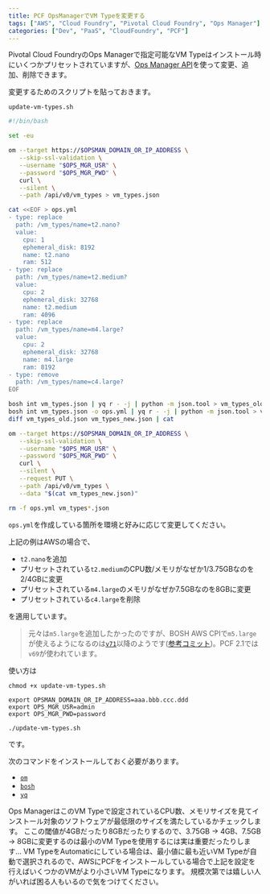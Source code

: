 ```yaml
---
title: PCF OpsManagerでVM Typeを変更する
tags: ["AWS", "Cloud Foundry", "Pivotal Cloud Foundry", "Ops Manager"]
categories: ["Dev", "PaaS", "CloudFoundry", "PCF"]
---
```


Pivotal Cloud FoundryのOps Managerで指定可能なVM Typeはインストール時にいくつかプリセットされていますが、[Ops Manager API](https://docs.pivotal.io/pivotalcf/2-1/opsman-api/#core-concepts)を使って変更、追加、削除できます。

変更するためのスクリプトを貼っておきます。

`update-vm-types.sh`

```bash
#!/bin/bash

set -eu

om --target https://$OPSMAN_DOMAIN_OR_IP_ADDRESS \
   --skip-ssl-validation \
   --username "$OPS_MGR_USR" \
   --password "$OPS_MGR_PWD" \
   curl \
   --silent \
   --path /api/v0/vm_types > vm_types.json

cat <<EOF > ops.yml
- type: replace
  path: /vm_types/name=t2.nano?
  value: 
    cpu: 1
    ephemeral_disk: 8192
    name: t2.nano
    ram: 512
- type: replace
  path: /vm_types/name=t2.medium?
  value: 
    cpu: 2
    ephemeral_disk: 32768
    name: t2.medium
    ram: 4096
- type: replace
  path: /vm_types/name=m4.large?
  value: 
    cpu: 2
    ephemeral_disk: 32768
    name: m4.large
    ram: 8192
- type: remove
  path: /vm_types/name=c4.large?
EOF

bosh int vm_types.json | yq r - -j | python -m json.tool > vm_types_old.json
bosh int vm_types.json -o ops.yml | yq r - -j | python -m json.tool > vm_types_new.json
diff vm_types_old.json vm_types_new.json | cat

om --target https://$OPSMAN_DOMAIN_OR_IP_ADDRESS \
   --skip-ssl-validation \
   --username "$OPS_MGR_USR" \
   --password "$OPS_MGR_PWD" \
   curl \
   --silent \
   --request PUT \
   --path /api/v0/vm_types \
   --data "$(cat vm_types_new.json)"

rm -f ops.yml vm_types*.json
```

`ops.yml`を作成している箇所を環境と好みに応じて変更してください。

上記の例はAWSの場合で、

* `t2.nano`を追加
* プリセットされている`t2.medium`のCPU数/メモリがなぜか1/3.75GBなのを2/4GBに変更
* プリセットされている`m4.large`のメモリがなぜか7.5GBなのを8GBに変更
* プリセットされている`c4.large`を削除

を適用しています。

> 元々は`m5.large`を追加したかったのですが、BOSH AWS CPIで`m5.large`が使えるようになるのは[`v71`](https://github.com/cloudfoundry-incubator/bosh-aws-cpi-release/releases/tag/v71)以降のようです([参考コミット](https://github.com/cloudfoundry-incubator/bosh-aws-cpi-release/commit/63fa59120a6e83ad9b9c519d7b9f98fab5c48156))。PCF 2.1では`v69`が使われています。

使い方は

```
chmod +x update-vm-types.sh

export OPSMAN_DOMAIN_OR_IP_ADDRESS=aaa.bbb.ccc.ddd
export OPS_MGR_USR=admin
export OPS_MGR_PWD=password

./update-vm-types.sh
```

です。

次のコマンドをインストールしておく必要があります。

* [`om`](https://github.com/pivotal-cf/om/releases)
* [`bosh`](https://bosh.io/docs/cli-v2/#install)
* [`yq`](https://github.com/mikefarah/yq/releases)


Ops ManagerはこのVM Typeで設定されているCPU数、メモリサイズを見てインストール対象のソフトウェアが最低限のサイズを満たしているかチェックします。
ここの閾値が4GBだったり8GBだったりするので、3.75GB -> 4GB、7.5GB -> 8GBに変更するのは最小のVM Typeを使用するには実は重要だったりします...
VM TypeをAutomaticにしている場合は、最小値に最も近いVM Typeが自動で選択されるので、AWSにPCFをインストールしている場合で上記を設定を行えばいくつかのVMがより小さいVM Typeになります。
規模次第では嬉しい人がいれば困る人もいるので気をつけてください。
